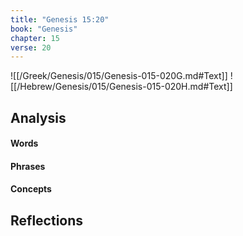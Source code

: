 ```yaml
---
title: "Genesis 15:20"
book: "Genesis"
chapter: 15
verse: 20
---
```

![[/Greek/Genesis/015/Genesis-015-020G.md#Text]]
![[/Hebrew/Genesis/015/Genesis-015-020H.md#Text]]

## Analysis

#### Words

#### Phrases

#### Concepts

## Reflections
